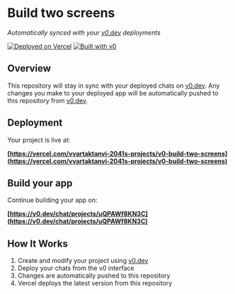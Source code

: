 # Build two screens

*Automatically synced with your [v0.dev](https://v0.dev) deployments*

[![Deployed on Vercel](https://img.shields.io/badge/Deployed%20on-Vercel-black?style=for-the-badge&logo=vercel)](https://vercel.com/vvartaktanvi-2041s-projects/v0-build-two-screens)
[![Built with v0](https://img.shields.io/badge/Built%20with-v0.dev-black?style=for-the-badge)](https://v0.dev/chat/projects/uQPAWf8KN3C)

## Overview

This repository will stay in sync with your deployed chats on [v0.dev](https://v0.dev).
Any changes you make to your deployed app will be automatically pushed to this repository from [v0.dev](https://v0.dev).

## Deployment

Your project is live at:

**[https://vercel.com/vvartaktanvi-2041s-projects/v0-build-two-screens](https://vercel.com/vvartaktanvi-2041s-projects/v0-build-two-screens)**

## Build your app

Continue building your app on:

**[https://v0.dev/chat/projects/uQPAWf8KN3C](https://v0.dev/chat/projects/uQPAWf8KN3C)**

## How It Works

1. Create and modify your project using [v0.dev](https://v0.dev)
2. Deploy your chats from the v0 interface
3. Changes are automatically pushed to this repository
4. Vercel deploys the latest version from this repository

